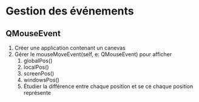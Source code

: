 # Gestion des événements

## QMouseEvent
1) Créer une application contenant un canevas
2) Gérer le mouseMoveEvent(self, e: QMouseEvent) pour afficher
   1) globalPos()
   2) localPos()
   3) screenPos()
   4) windowsPos()
   5) Étudier la différence entre chaque position et se ce chaque position représente




